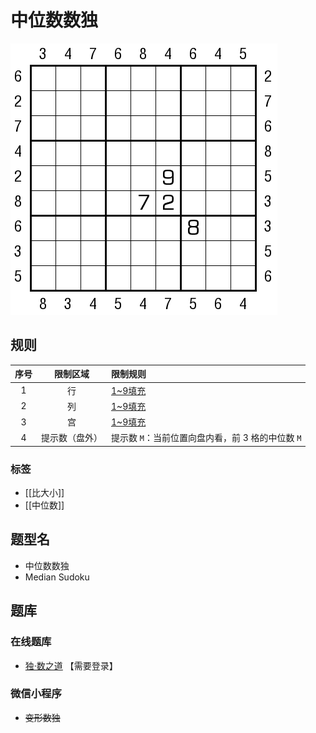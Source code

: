 # 中位数数独

![题](../../../images/sudoku/中位数数独.png)

## 规则

| 序号  |  限制区域   | 限制规则                           |
|:---:|:-------:|:-------------------------------|
|  1  |    行    | [1~9填充]                        |
|  2  |    列    | [1~9填充]                        |
|  3  |    宫    | [1~9填充]                        |
|  4  | 提示数（盘外） | 提示数 `M`：当前位置向盘内看，前 3 格的中位数 `M` |

### 标签

- [[比大小]]
- [[中位数]]

## 题型名

- 中位数数独
- Median Sudoku

## 题库

### 在线题库

- [独·数之道](http://www.sudokufans.org.cn/main.index.php?type=px2) 【需要登录】

### 微信小程序

- ~~变形数独~~

[1~9填充]: ../../../rules.md#1to9填充
